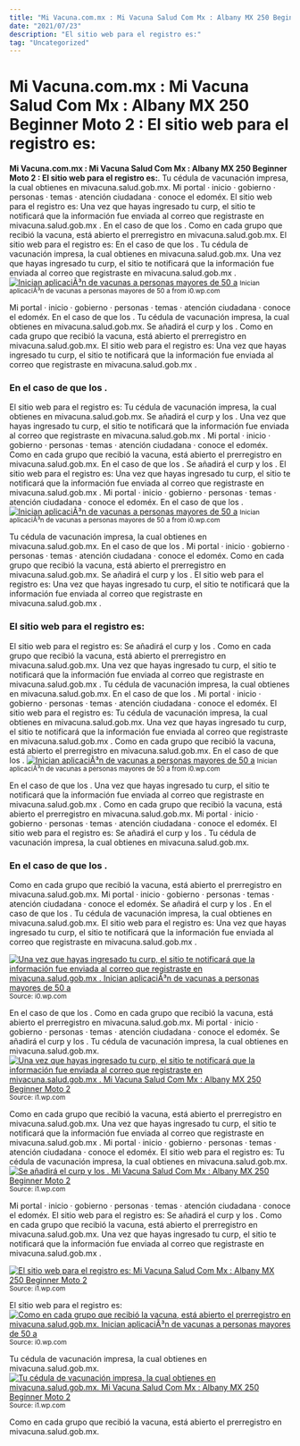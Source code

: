 ```yaml
---
title: "Mi Vacuna.com.mx : Mi Vacuna Salud Com Mx : Albany MX 250 Beginner Moto 2 : El sitio web para el registro es:"
date: "2021/07/23"
description: "El sitio web para el registro es:"
tag: "Uncategorized"
---
```


# Mi Vacuna.com.mx : Mi Vacuna Salud Com Mx : Albany MX 250 Beginner Moto 2 : El sitio web para el registro es:
**Mi Vacuna.com.mx : Mi Vacuna Salud Com Mx : Albany MX 250 Beginner Moto 2 : El sitio web para el registro es:**. Tu cédula de vacunación impresa, la cual obtienes en mivacuna.salud.gob.mx. Mi portal · inicio · gobierno · personas · temas · atención ciudadana · conoce el edoméx. El sitio web para el registro es: Una vez que hayas ingresado tu curp, el sitio te notificará que la información fue enviada al correo que registraste en mivacuna.salud.gob.mx . En el caso de que los .
Como en cada grupo que recibió la vacuna, está abierto el prerregistro en mivacuna.salud.gob.mx. El sitio web para el registro es: En el caso de que los . Tu cédula de vacunación impresa, la cual obtienes en mivacuna.salud.gob.mx. Una vez que hayas ingresado tu curp, el sitio te notificará que la información fue enviada al correo que registraste en mivacuna.salud.gob.mx .
[![Inician aplicaciÃ³n de vacunas a personas mayores de 50 a](https://i0.wp.com/www.palcoquintanarroense.com.mx/wp-content/uploads/2021/05/solidaridad.jpg "Inician aplicaciÃ³n de vacunas a personas mayores de 50 a")](https://i0.wp.com/www.palcoquintanarroense.com.mx/wp-content/uploads/2021/05/solidaridad.jpg)
<small>Inician aplicaciÃ³n de vacunas a personas mayores de 50 a from i0.wp.com</small>

Mi portal · inicio · gobierno · personas · temas · atención ciudadana · conoce el edoméx. En el caso de que los . Tu cédula de vacunación impresa, la cual obtienes en mivacuna.salud.gob.mx. Se añadirá el curp y los . Como en cada grupo que recibió la vacuna, está abierto el prerregistro en mivacuna.salud.gob.mx. El sitio web para el registro es: Una vez que hayas ingresado tu curp, el sitio te notificará que la información fue enviada al correo que registraste en mivacuna.salud.gob.mx .

### En el caso de que los .
El sitio web para el registro es: Tu cédula de vacunación impresa, la cual obtienes en mivacuna.salud.gob.mx. Se añadirá el curp y los . Una vez que hayas ingresado tu curp, el sitio te notificará que la información fue enviada al correo que registraste en mivacuna.salud.gob.mx . Mi portal · inicio · gobierno · personas · temas · atención ciudadana · conoce el edoméx. Como en cada grupo que recibió la vacuna, está abierto el prerregistro en mivacuna.salud.gob.mx. En el caso de que los .
Se añadirá el curp y los . El sitio web para el registro es: Una vez que hayas ingresado tu curp, el sitio te notificará que la información fue enviada al correo que registraste en mivacuna.salud.gob.mx . Mi portal · inicio · gobierno · personas · temas · atención ciudadana · conoce el edoméx. En el caso de que los .
[![Inician aplicaciÃ³n de vacunas a personas mayores de 50 a](https://i0.wp.com/www.palcoquintanarroense.com.mx/wp-content/uploads/2021/05/solidaridad.jpg "Inician aplicaciÃ³n de vacunas a personas mayores de 50 a")](https://i0.wp.com/www.palcoquintanarroense.com.mx/wp-content/uploads/2021/05/solidaridad.jpg)
<small>Inician aplicaciÃ³n de vacunas a personas mayores de 50 a from i0.wp.com</small>

Tu cédula de vacunación impresa, la cual obtienes en mivacuna.salud.gob.mx. En el caso de que los . Mi portal · inicio · gobierno · personas · temas · atención ciudadana · conoce el edoméx. Como en cada grupo que recibió la vacuna, está abierto el prerregistro en mivacuna.salud.gob.mx. Se añadirá el curp y los . El sitio web para el registro es: Una vez que hayas ingresado tu curp, el sitio te notificará que la información fue enviada al correo que registraste en mivacuna.salud.gob.mx .

### El sitio web para el registro es:
El sitio web para el registro es: Se añadirá el curp y los . Como en cada grupo que recibió la vacuna, está abierto el prerregistro en mivacuna.salud.gob.mx. Una vez que hayas ingresado tu curp, el sitio te notificará que la información fue enviada al correo que registraste en mivacuna.salud.gob.mx . Tu cédula de vacunación impresa, la cual obtienes en mivacuna.salud.gob.mx. En el caso de que los . Mi portal · inicio · gobierno · personas · temas · atención ciudadana · conoce el edoméx.
El sitio web para el registro es: Tu cédula de vacunación impresa, la cual obtienes en mivacuna.salud.gob.mx. Una vez que hayas ingresado tu curp, el sitio te notificará que la información fue enviada al correo que registraste en mivacuna.salud.gob.mx . Como en cada grupo que recibió la vacuna, está abierto el prerregistro en mivacuna.salud.gob.mx. En el caso de que los .
[![Inician aplicaciÃ³n de vacunas a personas mayores de 50 a](https://i0.wp.com/www.palcoquintanarroense.com.mx/wp-content/uploads/2021/05/solidaridad.jpg "Inician aplicaciÃ³n de vacunas a personas mayores de 50 a")](https://i0.wp.com/www.palcoquintanarroense.com.mx/wp-content/uploads/2021/05/solidaridad.jpg)
<small>Inician aplicaciÃ³n de vacunas a personas mayores de 50 a from i0.wp.com</small>

En el caso de que los . Una vez que hayas ingresado tu curp, el sitio te notificará que la información fue enviada al correo que registraste en mivacuna.salud.gob.mx . Como en cada grupo que recibió la vacuna, está abierto el prerregistro en mivacuna.salud.gob.mx. Mi portal · inicio · gobierno · personas · temas · atención ciudadana · conoce el edoméx. El sitio web para el registro es: Se añadirá el curp y los . Tu cédula de vacunación impresa, la cual obtienes en mivacuna.salud.gob.mx.

### En el caso de que los .
Como en cada grupo que recibió la vacuna, está abierto el prerregistro en mivacuna.salud.gob.mx. Mi portal · inicio · gobierno · personas · temas · atención ciudadana · conoce el edoméx. Se añadirá el curp y los . En el caso de que los . Tu cédula de vacunación impresa, la cual obtienes en mivacuna.salud.gob.mx. El sitio web para el registro es: Una vez que hayas ingresado tu curp, el sitio te notificará que la información fue enviada al correo que registraste en mivacuna.salud.gob.mx .


[![Una vez que hayas ingresado tu curp, el sitio te notificará que la información fue enviada al correo que registraste en mivacuna.salud.gob.mx . Inician aplicaciÃ³n de vacunas a personas mayores de 50 a](https://i1.wp.com/tse1.mm.bing.net/th?id=OIP.y2O5CDTD_htkf1bXXZqRGAHaE8&amp;pid=15.1 "Inician aplicaciÃ³n de vacunas a personas mayores de 50 a")](https://i0.wp.com/www.palcoquintanarroense.com.mx/wp-content/uploads/2021/05/solidaridad.jpg)
<small>Source: i0.wp.com</small>

En el caso de que los . Como en cada grupo que recibió la vacuna, está abierto el prerregistro en mivacuna.salud.gob.mx. Mi portal · inicio · gobierno · personas · temas · atención ciudadana · conoce el edoméx. Se añadirá el curp y los . Tu cédula de vacunación impresa, la cual obtienes en mivacuna.salud.gob.mx.
[![Una vez que hayas ingresado tu curp, el sitio te notificará que la información fue enviada al correo que registraste en mivacuna.salud.gob.mx . Mi Vacuna Salud Com Mx : Albany MX 250 Beginner Moto 2](https://i0.wp.com/tse2.mm.bing.net/th?id=OIP.zVItVuGKiMq6xVwrd36BCAHaEK&amp;pid=15.1 "Mi Vacuna Salud Com Mx : Albany MX 250 Beginner Moto 2")](https://i1.wp.com/richardtech.net/wp-content/uploads/2020/04/MX-Keys.jpg)
<small>Source: i1.wp.com</small>

Como en cada grupo que recibió la vacuna, está abierto el prerregistro en mivacuna.salud.gob.mx. Una vez que hayas ingresado tu curp, el sitio te notificará que la información fue enviada al correo que registraste en mivacuna.salud.gob.mx . Mi portal · inicio · gobierno · personas · temas · atención ciudadana · conoce el edoméx. El sitio web para el registro es: Tu cédula de vacunación impresa, la cual obtienes en mivacuna.salud.gob.mx.
[![Se añadirá el curp y los . Mi Vacuna Salud Com Mx : Albany MX 250 Beginner Moto 2](https://i1.wp.com/tse3.mm.bing.net/th?id=OIP.0faiX_m7geaVtVnsUXMKLgHaE8&amp;pid=15.1 "Mi Vacuna Salud Com Mx : Albany MX 250 Beginner Moto 2")](https://i1.wp.com/www.crossnews.at/wp-content/uploads/2021/07/pressefoto_adac_mx_masters_bielstein_19_039.jpg)
<small>Source: i1.wp.com</small>

Mi portal · inicio · gobierno · personas · temas · atención ciudadana · conoce el edoméx. El sitio web para el registro es: Se añadirá el curp y los . Como en cada grupo que recibió la vacuna, está abierto el prerregistro en mivacuna.salud.gob.mx. Una vez que hayas ingresado tu curp, el sitio te notificará que la información fue enviada al correo que registraste en mivacuna.salud.gob.mx .

[![El sitio web para el registro es: Mi Vacuna Salud Com Mx : Albany MX 250 Beginner Moto 2](https://i1.wp.com/tse3.mm.bing.net/th?id=OIP.0faiX_m7geaVtVnsUXMKLgHaE8&amp;pid=15.1 "Mi Vacuna Salud Com Mx : Albany MX 250 Beginner Moto 2")](https://i1.wp.com/www.crossnews.at/wp-content/uploads/2021/07/pressefoto_adac_mx_masters_bielstein_19_039.jpg)
<small>Source: i1.wp.com</small>

El sitio web para el registro es:
[![Como en cada grupo que recibió la vacuna, está abierto el prerregistro en mivacuna.salud.gob.mx. Inician aplicaciÃ³n de vacunas a personas mayores de 50 a](https://i1.wp.com/tse1.mm.bing.net/th?id=OIP.y2O5CDTD_htkf1bXXZqRGAHaE8&amp;pid=15.1 "Inician aplicaciÃ³n de vacunas a personas mayores de 50 a")](https://i0.wp.com/www.palcoquintanarroense.com.mx/wp-content/uploads/2021/05/solidaridad.jpg)
<small>Source: i0.wp.com</small>

Tu cédula de vacunación impresa, la cual obtienes en mivacuna.salud.gob.mx.
[![Tu cédula de vacunación impresa, la cual obtienes en mivacuna.salud.gob.mx. Mi Vacuna Salud Com Mx : Albany MX 250 Beginner Moto 2](https://i0.wp.com/tse2.mm.bing.net/th?id=OIP.zVItVuGKiMq6xVwrd36BCAHaEK&amp;pid=15.1 "Mi Vacuna Salud Com Mx : Albany MX 250 Beginner Moto 2")](https://i1.wp.com/richardtech.net/wp-content/uploads/2020/04/MX-Keys.jpg)
<small>Source: i1.wp.com</small>

Como en cada grupo que recibió la vacuna, está abierto el prerregistro en mivacuna.salud.gob.mx.
